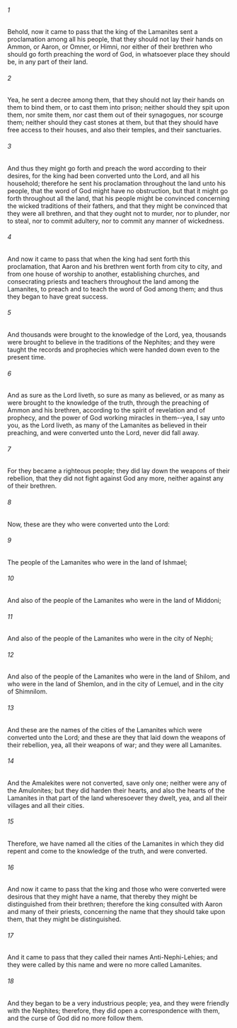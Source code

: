 ###### 1
Behold, now it came to pass that the king of the Lamanites sent a proclamation among all his people, that they should not lay their hands on Ammon, or Aaron, or Omner, or Himni, nor either of their brethren who should go forth preaching the word of God, in whatsoever place they should be, in any part of their land.

###### 2
Yea, he sent a decree among them, that they should not lay their hands on them to bind them, or to cast them into prison; neither should they spit upon them, nor smite them, nor cast them out of their synagogues, nor scourge them; neither should they cast stones at them, but that they should have free access to their houses, and also their temples, and their sanctuaries.

###### 3
And thus they might go forth and preach the word according to their desires, for the king had been converted unto the Lord, and all his household; therefore he sent his proclamation throughout the land unto his people, that the word of God might have no obstruction, but that it might go forth throughout all the land, that his people might be convinced concerning the wicked traditions of their fathers, and that they might be convinced that they were all brethren, and that they ought not to murder, nor to plunder, nor to steal, nor to commit adultery, nor to commit any manner of wickedness.

###### 4
And now it came to pass that when the king had sent forth this proclamation, that Aaron and his brethren went forth from city to city, and from one house of worship to another, establishing churches, and consecrating priests and teachers throughout the land among the Lamanites, to preach and to teach the word of God among them; and thus they began to have great success.

###### 5
And thousands were brought to the knowledge of the Lord, yea, thousands were brought to believe in the traditions of the Nephites; and they were taught the records and prophecies which were handed down even to the present time.

###### 6
And as sure as the Lord liveth, so sure as many as believed, or as many as were brought to the knowledge of the truth, through the preaching of Ammon and his brethren, according to the spirit of revelation and of prophecy, and the power of God working miracles in them--yea, I say unto you, as the Lord liveth, as many of the Lamanites as believed in their preaching, and were converted unto the Lord, never did fall away.

###### 7
For they became a righteous people; they did lay down the weapons of their rebellion, that they did not fight against God any more, neither against any of their brethren.

###### 8
Now, these are they who were converted unto the Lord:

###### 9
The people of the Lamanites who were in the land of Ishmael;

###### 10
And also of the people of the Lamanites who were in the land of Middoni;

###### 11
And also of the people of the Lamanites who were in the city of Nephi;

###### 12
And also of the people of the Lamanites who were in the land of Shilom, and who were in the land of Shemlon, and in the city of Lemuel, and in the city of Shimnilom.

###### 13
And these are the names of the cities of the Lamanites which were converted unto the Lord; and these are they that laid down the weapons of their rebellion, yea, all their weapons of war; and they were all Lamanites.

###### 14
And the Amalekites were not converted, save only one; neither were any of the Amulonites; but they did harden their hearts, and also the hearts of the Lamanites in that part of the land wheresoever they dwelt, yea, and all their villages and all their cities.

###### 15
Therefore, we have named all the cities of the Lamanites in which they did repent and come to the knowledge of the truth, and were converted.

###### 16
And now it came to pass that the king and those who were converted were desirous that they might have a name, that thereby they might be distinguished from their brethren; therefore the king consulted with Aaron and many of their priests, concerning the name that they should take upon them, that they might be distinguished.

###### 17
And it came to pass that they called their names Anti-Nephi-Lehies; and they were called by this name and were no more called Lamanites.

###### 18
And they began to be a very industrious people; yea, and they were friendly with the Nephites; therefore, they did open a correspondence with them, and the curse of God did no more follow them.

